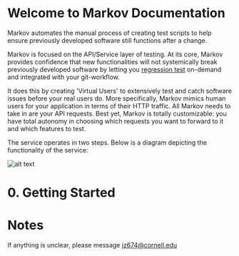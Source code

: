 # Welcome to Markov Documentation
 
Markov automates the manual process of creating test scripts to help ensure previously developed software still functions after a change.

Markov is focused on the API/Service layer of testing. At its core, Markov provides confidence that new functionalities will not systemically break previously developed software by letting you [regression test][1] on-demand and integrated with your git-workflow.

[1]: https://www.scnsoft.com/blog/what-is-regression-testing-short-overview/ "regression test"

It does this by creating 'Virtual Users' to extensively test and catch software issues before your real users do. More specifically, Markov mimics human users for your application in terms of their HTTP traffic. All Markov needs to take in are your API requests. Best yet, Markov is totally customizable: you have total autonomy in choosing which requests you want to forward to it and which features to test.

The service operates in two steps. Below is a diagram depicting the functionality of the service:


![alt text](https://github.com/jz674/Markov_Documentation/blob/main/Intro_diagram.png)


# 0. Getting Started


# Notes
If anything is unclear, please message jz674@cornell.edu
